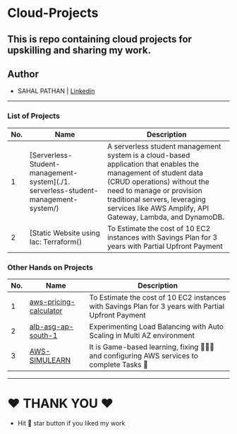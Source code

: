 # Cloud-Projects

## This is repo containing cloud projects for upskilling and sharing my work.

## **Author**
- SAHAL PATHAN | [Linkedin](linkedin.com/in/sahalpathan/)


---
### List of Projects

| No. | Name |     Description   |
|-----|------|-------------------|
|  1  | [Serverless-Student-management-system](./1. serverless-student-management-system/)| A serverless student management system is a cloud-based application that enables the management of student data (CRUD operations) without the need to manage or provision traditional servers, leveraging services like AWS Amplify, API Gateway, Lambda, and DynamoDB. |
| 2   | [Static Website using Iac: Terraform()   |  To Estimate the cost of 10 EC2 instances with Savings Plan for 3 years with Partial Upfront Payment       |

### Other Hands on Projects
| No. | Name |     Description   |
|-----|------|-------------------|
| 1   | [aws-pricing-calculator](./aws-pricing-calculator/)   |  To Estimate the cost of 10 EC2 instances with Savings Plan for 3 years with Partial Upfront Payment       |
| 2   | [alb-asg-ap-south-1](./alb-asg-ap-south-1/)   |  Experimenting Load Balancing with Auto Scaling in Multi AZ environment       |
| 3   | [AWS-SIMULEARN](./AWS-SIMULEARN/)   |  It is Game-based learning, fixing 👨🏻‍🔧 and configuring AWS services to complete Tasks 💯    |


---
# ❤️ THANK YOU ❤️
- Hit 🎯 star button if you liked my work
